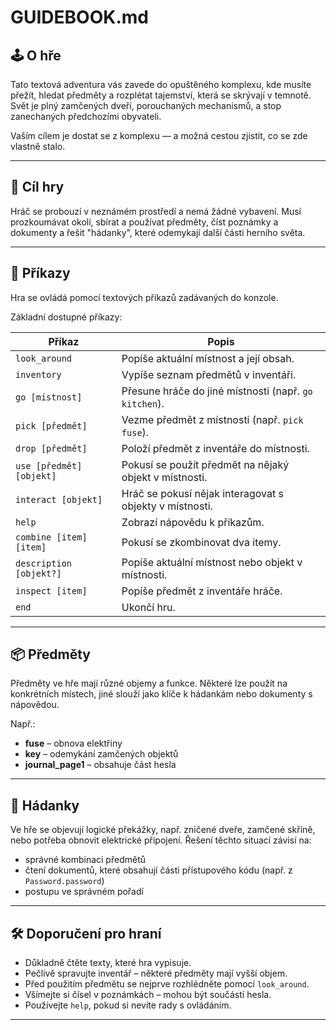 # GUIDEBOOK.md

## 🕹️ O hře

Tato textová adventura vás zavede do opuštěného komplexu, kde musíte přežít, hledat předměty a rozplétat tajemství,
která se skrývají v temnotě. Svět je plný zamčených dveří, porouchaných mechanismů, a stop zanechaných předchozími
obyvateli.

Vaším cílem je dostat se z komplexu — a možná cestou zjistit, co se zde vlastně stalo.

---

## 🎯 Cíl hry

Hráč se probouzí v neznámém prostředí a nemá žádné vybavení. Musí prozkoumávat okolí, sbírat a používat předměty, číst
poznámky a dokumenty a řešit "hádanky", které odemykají další části herního světa.

---

## 💬 Příkazy

Hra se ovládá pomocí textových příkazů zadávaných do konzole.

Základní dostupné příkazy:

| Příkaz                   | Popis                                                   |
|--------------------------|---------------------------------------------------------|
| `look_around`            | Popíše aktuální místnost a její obsah.                  |
| `inventory`              | Vypíše seznam předmětů v inventáři.                     |
| `go [místnost]`          | Přesune hráče do jiné místnosti (např. `go kitchen`).   |
| `pick [předmět]`         | Vezme předmět z místnosti (např. `pick fuse`).          |
| `drop [předmět]`         | Položí předmět z inventáře do místnosti.                |
| `use [předmět] [objekt]` | Pokusí se použít předmět na nějaký objekt v místnosti.  |
| `interact [objekt]`      | Hráč se pokusí nějak interagovat s objekty v místnosti. |
| `help`                   | Zobrazí nápovědu k příkazům.                            |
| `combine [item] [item]`  | Pokusí se zkombinovat dva itemy.                        |
| `description [objekt?]`  | Popíše aktuální místnost nebo objekt v místnosti.       |
| `inspect [item]`         | Popíše předmět z inventáře hráče.                       |
| `end`                    | Ukončí hru.                                             |

---

## 📦 Předměty

Předměty ve hře mají různé objemy a funkce. Některé lze použít na konkrétních místech, jiné slouží jako klíče k hádankám
nebo dokumenty s nápovědou.

Např.:

- **fuse** – obnova elektřiny
- **key** – odemykání zamčených objektů
- **journal_page1** – obsahuje část hesla

---

## 🧠 Hádanky

Ve hře se objevují logické překážky, např. zničené dveře, zamčené skříně, nebo potřeba obnovit elektrické připojení.
Řešení těchto situací závisí na:

- správné kombinaci předmětů
- čtení dokumentů, které obsahují části přístupového kódu (např. z `Password.password`)
- postupu ve správném pořadí

---

## 🛠️ Doporučení pro hraní

- Důkladně čtěte texty, které hra vypisuje.
- Pečlivě spravujte inventář – některé předměty mají vyšší objem.
- Před použitím předmětu se nejprve rozhlédněte pomocí `look_around`.
- Všímejte si čísel v poznámkách – mohou být součástí hesla.
- Používejte `help`, pokud si nevíte rady s ovládáním.

---
